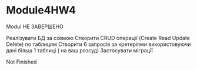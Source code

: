 # Module4HW4
 Modul
 НЕ ЗАВЕРШЕНО

Реалізувати БД за схемою
Створити CRUD операції (Create Read Update Delete) по таблицям
Створити 6 запросів за кретеріями використовуючи дані більш 1 таблиці ( на ваш розсуд)
Застосувати міграції

Not Finished
